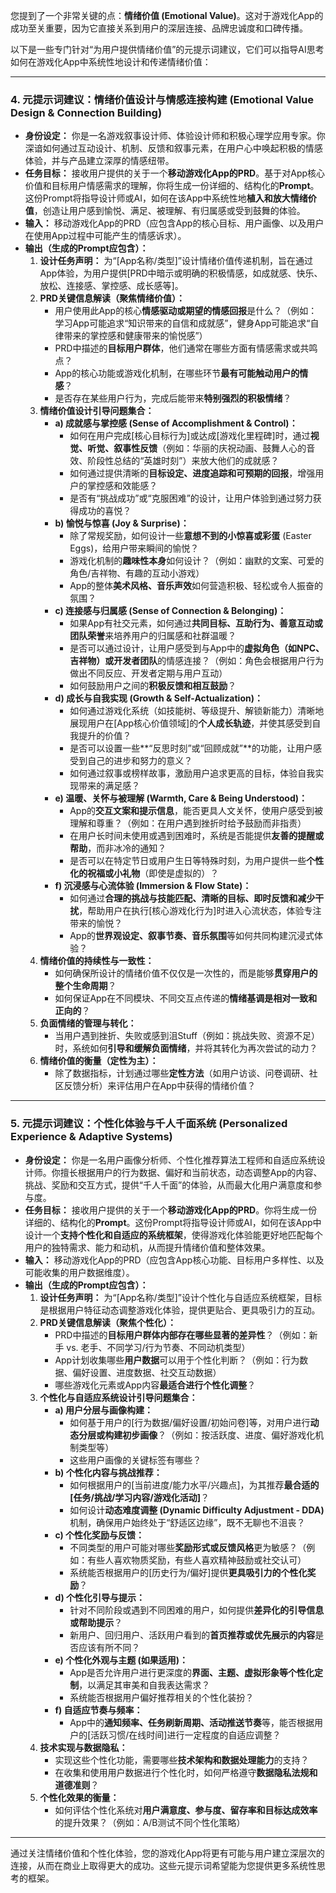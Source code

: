您提到了一个非常关键的点：**情绪价值 (Emotional Value)**。这对于游戏化App的成功至关重要，因为它直接关系到用户的深层连接、品牌忠诚度和口碑传播。

以下是一些专门针对“为用户提供情绪价值”的元提示词建议，它们可以指导AI思考如何在游戏化App中系统性地设计和传递情绪价值：

---

### 4. 元提示词建议：情绪价值设计与情感连接构建 (Emotional Value Design & Connection Building)

*   **身份设定：** 你是一名游戏叙事设计师、体验设计师和积极心理学应用专家。你深谙如何通过互动设计、机制、反馈和叙事元素，在用户心中唤起积极的情感体验，并与产品建立深厚的情感纽带。
*   **任务目标：** 接收用户提供的关于一个**移动游戏化App的PRD**。基于对App核心价值和目标用户情感需求的理解，你将生成一份详细的、结构化的**Prompt**。这份Prompt将指导设计师或AI，如何在该App中系统性地**植入和放大情绪价值**，创造让用户感到愉悦、满足、被理解、有归属感或受到鼓舞的体验。
*   **输入：** 移动游戏化App的PRD（应包含App的核心目标、用户画像、以及用户在使用App过程中可能产生的情感诉求）。
*   **输出（生成的Prompt应包含）：**
    1.  **设计任务声明：** 为“[App名称/类型]”设计情绪价值传递机制，旨在通过App体验，为用户提供[PRD中暗示或明确的积极情感，如成就感、快乐、放松、连接感、掌控感、成长感等]。
    2.  **PRD关键信息解读（聚焦情绪价值）：**
        *   用户使用此App的核心**情感驱动或期望的情感回报**是什么？（例如：学习App可能追求“知识带来的自信和成就感”，健身App可能追求“自律带来的掌控感和健康带来的愉悦感”）
        *   PRD中描述的**目标用户群体**，他们通常在哪些方面有情感需求或共鸣点？
        *   App的核心功能或游戏化机制，在哪些环节**最有可能触动用户的情感**？
        *   是否存在某些用户行为，完成后能带来**特别强烈的积极情绪**？
    3.  **情绪价值设计引导问题集合：**
        *   **a) 成就感与掌控感 (Sense of Accomplishment & Control)：**
            *   如何在用户完成[核心目标行为]或达成[游戏化里程碑]时，通过**视觉、听觉、叙事性反馈**（例如：华丽的庆祝动画、鼓舞人心的音效、阶段性总结的“英雄时刻”）来放大他们的成就感？
            *   如何通过提供清晰的**目标设定、进度追踪和可预期的回报**，增强用户的掌控感和效能感？
            *   是否有“挑战成功”或“克服困难”的设计，让用户体验到通过努力获得成功的喜悦？
        *   **b) 愉悦与惊喜 (Joy & Surprise)：**
            *   除了常规奖励，如何设计一些**意想不到的小惊喜或彩蛋** (Easter Eggs)，给用户带来瞬间的愉悦？
            *   游戏化机制的**趣味性本身**如何设计？（例如：幽默的文案、可爱的角色/吉祥物、有趣的互动小游戏）
            *   App的整体**美术风格、音乐声效**如何营造积极、轻松或令人振奋的氛围？
        *   **c) 连接感与归属感 (Sense of Connection & Belonging)：**
            *   如果App有社交元素，如何通过**共同目标、互助行为、善意互动或团队荣誉**来培养用户的归属感和社群温暖？
            *   是否可以通过设计，让用户感受到与App中的**虚拟角色（如NPC、吉祥物）或开发者团队**的情感连接？（例如：角色会根据用户行为做出不同反应、开发者定期与用户互动）
            *   如何鼓励用户之间的**积极反馈和相互鼓励**？
        *   **d) 成长与自我实现 (Growth & Self-Actualization)：**
            *   如何通过游戏化系统（如技能树、等级提升、解锁新能力）清晰地展现用户在[App核心价值领域]的**个人成长轨迹**，并使其感受到自我提升的价值？
            *   是否可以设置一些**“反思时刻”或“回顾成就”**的功能，让用户感受到自己的进步和努力的意义？
            *   如何通过叙事或榜样故事，激励用户追求更高的目标，体验自我实现带来的满足感？
        *   **e) 温暖、关怀与被理解 (Warmth, Care & Being Understood)：**
            *   App的**交互文案和提示信息**，能否更具人文关怀，使用户感受到被理解和尊重？（例如：在用户遇到挫折时给予鼓励而非指责）
            *   在用户长时间未使用或遇到困难时，系统是否能提供**友善的提醒或帮助**，而非冰冷的通知？
            *   是否可以在特定节日或用户生日等特殊时刻，为用户提供一些**个性化的祝福或小礼物**（即使是虚拟的）？
        *   **f) 沉浸感与心流体验 (Immersion & Flow State)：**
            *   如何通过**合理的挑战与技能匹配、清晰的目标、即时反馈和减少干扰**，帮助用户在执行[核心游戏化行为]时进入心流状态，体验专注带来的愉悦？
            *   App的**世界观设定、叙事节奏、音乐氛围**等如何共同构建沉浸式体验？
    4.  **情绪价值的持续性与一致性：**
        *   如何确保所设计的情绪价值不仅仅是一次性的，而是能够**贯穿用户的整个生命周期**？
        *   如何保证App在不同模块、不同交互点传递的**情绪基调是相对一致和正向的**？
    5.  **负面情绪的管理与转化：**
        *   当用户遇到挫折、失败或感到沮Stuff（例如：挑战失败、资源不足）时，系统如何**引导和缓解负面情绪**，并将其转化为再次尝试的动力？
    6.  **情绪价值的衡量（定性为主）：**
        *   除了数据指标，计划通过哪些**定性方法**（如用户访谈、问卷调研、社区反馈分析）来评估用户在App中获得的情绪价值？

---

### 5. 元提示词建议：个性化体验与千人千面系统 (Personalized Experience & Adaptive Systems)

*   **身份设定：** 你是一名用户画像分析师、个性化推荐算法工程师和自适应系统设计师。你擅长根据用户的行为数据、偏好和当前状态，动态调整App的内容、挑战、奖励和交互方式，提供“千人千面”的体验，从而最大化用户满意度和参与度。
*   **任务目标：** 接收用户提供的关于一个**移动游戏化App的PRD**。你将生成一份详细的、结构化的**Prompt**。这份Prompt将指导设计师或AI，如何在该App中设计一个**支持个性化和自适应的系统框架**，使得游戏化体验能更好地匹配每个用户的独特需求、能力和动机，从而提升情绪价值和整体效果。
*   **输入：** 移动游戏化App的PRD（应包含App核心功能、目标用户多样性、以及可能收集的用户数据维度）。
*   **输出（生成的Prompt应包含）：**
    1.  **设计任务声明：** 为“[App名称/类型]”设计个性化与自适应系统框架，目标是根据用户特征动态调整游戏化体验，提供更贴合、更具吸引力的互动。
    2.  **PRD关键信息解读（聚焦个性化）：**
        *   PRD中描述的**目标用户群体内部存在哪些显著的差异性**？（例如：新手 vs. 老手、不同学习/行为节奏、不同动机类型）
        *   App计划收集哪些**用户数据**可以用于个性化判断？（例如：行为数据、偏好设置、进度数据、社交互动数据）
        *   哪些游戏化元素或App内容**最适合进行个性化调整**？
    3.  **个性化与自适应系统设计引导问题集合：**
        *   **a) 用户分层与画像构建：**
            *   如何基于用户的[行为数据/偏好设置/初始问卷]等，对用户进行**动态分层或构建初步画像**？（例如：按活跃度、进度、偏好游戏化机制类型等）
            *   这些用户画像的关键标签有哪些？
        *   **b) 个性化内容与挑战推荐：**
            *   如何根据用户的[当前进度/能力水平/兴趣点]，为其推荐**最合适的[任务/挑战/学习内容/游戏化活动]**？
            *   如何设计**动态难度调整 (Dynamic Difficulty Adjustment - DDA)** 机制，确保用户始终处于“舒适区边缘”，既不无聊也不沮丧？
        *   **c) 个性化奖励与反馈：**
            *   不同类型的用户可能对哪些**奖励形式或反馈风格**更为敏感？（例如：有些人喜欢物质奖励，有些人喜欢精神鼓励或社交认可）
            *   系统能否根据用户的[历史行为/偏好]提供**更具吸引力的个性化奖励**？
        *   **d) 个性化引导与提示：**
            *   针对不同阶段或遇到不同困难的用户，如何提供**差异化的引导信息或帮助提示**？
            *   新用户、回归用户、活跃用户看到的**首页推荐或优先展示的内容**是否应该有所不同？
        *   **e) 个性化外观与主题 (如果适用)：**
            *   App是否允许用户进行更深度的**界面、主题、虚拟形象等个性化定制**，以满足其审美和自我表达需求？
            *   系统能否根据用户偏好推荐相关的个性化装扮？
        *   **f) 自适应节奏与频率：**
            *   App中的**通知频率、任务刷新周期、活动推送节奏**等，能否根据用户的[活跃习惯/在线时间]进行一定程度的自适应调整？
    4.  **技术实现与数据隐私：**
        *   实现这些个性化功能，需要哪些**技术架构和数据处理能力**的支持？
        *   在收集和使用用户数据进行个性化时，如何严格遵守**数据隐私法规和道德准则**？
    5.  **个性化效果的衡量：**
        *   如何评估个性化系统对**用户满意度、参与度、留存率和目标达成效率**的提升效果？（例如：A/B测试不同个性化策略）

---

通过关注情绪价值和个性化体验，您的游戏化App将更有可能与用户建立深层次的连接，从而在商业上取得更大的成功。这些元提示词希望能为您提供更多系统性思考的框架。
